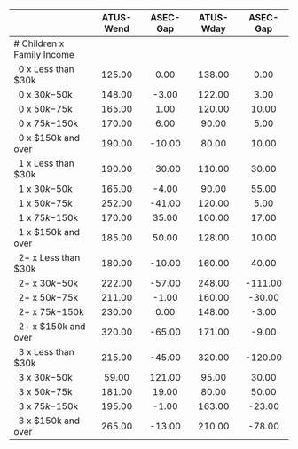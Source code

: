 
|                      |    ATUS-Wend |     ASEC-Gap |    ATUS-Wday |     ASEC-Gap |
| -------------------- | :----------: | :----------: | :----------: | :----------: |
| # Children x Family Income |              |              |              |              |
| &nbsp;&nbsp;0 x Less than $30k |       125.00 |         0.00 |       138.00 |         0.00 |
| &nbsp;&nbsp;0 x $30k-$50k |       148.00 |        -3.00 |       122.00 |         3.00 |
| &nbsp;&nbsp;0 x $50k-$75k |       165.00 |         1.00 |       120.00 |        10.00 |
| &nbsp;&nbsp;0 x $75k-$150k |       170.00 |         6.00 |        90.00 |         5.00 |
| &nbsp;&nbsp;0 x $150k and over |       190.00 |       -10.00 |        80.00 |        10.00 |
| &nbsp;&nbsp;1 x Less than $30k |       190.00 |       -30.00 |       110.00 |        30.00 |
| &nbsp;&nbsp;1 x $30k-$50k |       165.00 |        -4.00 |        90.00 |        55.00 |
| &nbsp;&nbsp;1 x $50k-$75k |       252.00 |       -41.00 |       120.00 |         5.00 |
| &nbsp;&nbsp;1 x $75k-$150k |       170.00 |        35.00 |       100.00 |        17.00 |
| &nbsp;&nbsp;1 x $150k and over |       185.00 |        50.00 |       128.00 |        10.00 |
| &nbsp;&nbsp;2+ x Less than $30k |       180.00 |       -10.00 |       160.00 |        40.00 |
| &nbsp;&nbsp;2+ x $30k-$50k |       222.00 |       -57.00 |       248.00 |      -111.00 |
| &nbsp;&nbsp;2+ x $50k-$75k |       211.00 |        -1.00 |       160.00 |       -30.00 |
| &nbsp;&nbsp;2+ x $75k-$150k |       230.00 |         0.00 |       148.00 |        -3.00 |
| &nbsp;&nbsp;2+ x $150k and over |       320.00 |       -65.00 |       171.00 |        -9.00 |
| &nbsp;&nbsp;3 x Less than $30k |       215.00 |       -45.00 |       320.00 |      -120.00 |
| &nbsp;&nbsp;3 x $30k-$50k |        59.00 |       121.00 |        95.00 |        30.00 |
| &nbsp;&nbsp;3 x $50k-$75k |       181.00 |        19.00 |        80.00 |        50.00 |
| &nbsp;&nbsp;3 x $75k-$150k |       195.00 |        -1.00 |       163.00 |       -23.00 |
| &nbsp;&nbsp;3 x $150k and over |       265.00 |       -13.00 |       210.00 |       -78.00 |

